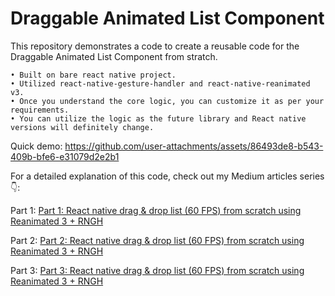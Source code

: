 # Draggable Animated List Component

This repository demonstrates a code to create a reusable code for the Draggable Animated List Component from stratch.

	• Built on bare react native project.
	• Utilized react-native-gesture-handler and react-native-reanimated v3.
	• Once you understand the core logic, you can customize it as per your requirements.
	• You can utilize the logic as the future library and React native versions will definitely change.



Quick demo: https://github.com/user-attachments/assets/86493de8-b543-409b-bfe6-e31079d2e2b1



For a detailed explanation of this code, check out my Medium articles series 👇:

Part 1: [Part 1: React native drag & drop list (60 FPS) from scratch using Reanimated 3 + RNGH](https://medium.com/@varunkukade999/part-1-react-native-drag-drop-list-60-fps-from-scratch-using-reanimated-3-rngh-63c934189bfe)

Part 2: [Part 2: React native drag & drop list (60 FPS) from scratch using Reanimated 3 + RNGH](https://medium.com/@varunkukade999/part-2-react-native-drag-drop-list-60-fps-from-scratch-using-reanimated-3-rngh-078048354ad9)

Part 3: [Part 3: React native drag & drop list (60 FPS) from scratch using Reanimated 3 + RNGH](https://medium.com/@varunkukade999/part-3-react-native-drag-drop-list-60-fps-from-scratch-using-reanimated-3-rngh-a9d29ad43735)
